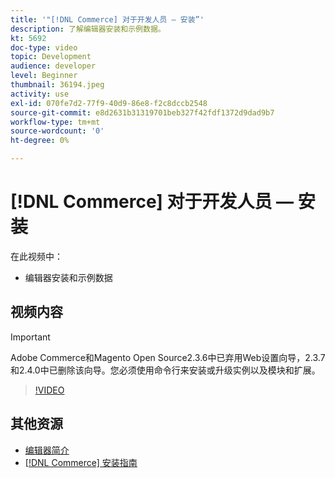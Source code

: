 ```yaml
---
title: '"[!DNL Commerce] 对于开发人员 — 安装”'
description: 了解编辑器安装和示例数据。
kt: 5692
doc-type: video
topic: Development
audience: developer
level: Beginner
thumbnail: 36194.jpeg
activity: use
exl-id: 070fe7d2-77f9-40d9-86e8-f2c8dccb2548
source-git-commit: e8d2631b31319701beb327f42fdf1372d9dad9b7
workflow-type: tm+mt
source-wordcount: '0'
ht-degree: 0%

---
```


# [!DNL Commerce] 对于开发人员 — 安装

在此视频中：

- 编辑器安装和示例数据

## 视频内容

>[!IMPORTANT]
>
>Adobe Commerce和Magento Open Source2.3.6中已弃用Web设置向导，2.3.7和2.4.0中已删除该向导。您必须使用命令行来安装或升级实例以及模块和扩展。

>[!VIDEO](https://video.tv.adobe.com/v/36194?quality=12&learn=on)

## 其他资源

- [编辑器简介](https://developer.adobe.com/commerce/php/development/composer/)
- [[!DNL Commerce] 安装指南](https://experienceleague.adobe.com/docs/commerce-operations/installation-guide/overview.html)
